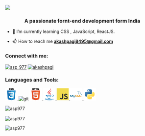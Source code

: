 ![](https://github.com/asp977/GITHUB/blob/main/NewGitHubPhoto.png)
<h3 align="center">A passionate fornt-end development form India </h3>

<!--<p align="left"> <img src="https://komarev.com/ghpvc/?username=asp977&label=Profile%20views&color=0e75b6&style=flat" alt="asp977" /> </p>

<p align="left"> <a href="https://github.com/ryo-ma/github-profile-trophy"><img src="https://github-profile-trophy.vercel.app/?username=asp977" alt="asp977" /></a></p>-->

- 🌱 I’m currently learning CSS , JavaScript, ReactJS. 

- 📫 How to reach me **akashpagi8495@gmail.com**

<h3 align="left">Connect with me:</h3> 
<p align="left"> <a href="https://twitter.com/asp_977" target="blank"><img align="center" src="https://raw.githubusercontent.com/rahuldkjain/github-profile-readme-generator/master/src/images/icons/Social/twitter.svg" alt="asp_977" height="30" width="40" /></a>
<a href="https://linkedin.com/in/akashpagi" target="blank"><img align="center" src="https://raw.githubusercontent.com/rahuldkjain/github-profile-readme-generator/master/src/images/icons/Social/linked-in-alt.svg" alt="akashpagi" height="30" width="40" /></a>
</p>

<h3 align="left">Languages and Tools:</h3>
<p align="left"> <a href="https://www.w3schools.com/css/" target="_blank" rel="noreferrer"> 
<img src="https://raw.githubusercontent.com/devicons/devicon/master/icons/css3/css3-original-wordmark.svg" alt="css3" width="40" height="40"/> </a> <img src="https://www.vectorlogo.zone/logos/git-scm/git-scm-icon.svg" alt="git" width="40" height="40"/> </a> <a href="https://www.w3.org/html/" target="_blank" rel="noreferrer"> <img src="https://raw.githubusercontent.com/devicons/devicon/master/icons/html5/html5-original-wordmark.svg" alt="html5" width="40" height="40"/> </a> <a href="https://www.java.com" target="_blank" rel="noreferrer"> <img src="https://raw.githubusercontent.com/devicons/devicon/master/icons/java/java-original.svg" alt="java" width="40" height="40"/> </a> <a href="https://developer.mozilla.org/en-US/docs/Web/JavaScript" target="_blank" rel="noreferrer"> <img src="https://raw.githubusercontent.com/devicons/devicon/master/icons/javascript/javascript-original.svg" alt="javascript" width="40" height="40"/> </a> <a href="https://www.mongodb.com/" target="_blank" rel="noreferrer"> <img src="https://raw.githubusercontent.com/devicons/devicon/master/icons/mysql/mysql-original-wordmark.svg" alt="mysql" width="40" height="40"/> </a> <a href="https://nodejs.org" target="_blank" rel="noreferrer"> <a href="https://opencv.org/" target="_blank" rel="noreferrer"> </a> <a href="https://www.python.org" target="_blank" rel="noreferrer"> <img src="https://raw.githubusercontent.com/devicons/devicon/master/icons/python/python-original.svg" alt="python" width="40" height="40"/> </a> </p>


<p><img align="center" src="https://github-readme-stats.vercel.app/api?username=asp977&show_icons=true&locale=en" alt="asp977" /> <p><img align="center" src="https://github-readme-streak-stats.herokuapp.com/?user=asp977&" alt="asp977" /></p></p>
<p><img align="left" src="https://github-readme-stats.vercel.app/api/top-langs?username=asp977&show_icons=true&locale=en&layout=compact" alt="asp977" /></p>

<!-- <p><img align="center" src="https://github-readme-stats.vercel.app/api?username=asp977&show_icons=true&locale=en" alt="asp977" /></p>
<p><img align="center" src="https://github-readme-streak-stats.herokuapp.com/?user=asp977&" alt="asp977" /></p>
<p><img align="left" src="https://github-readme-stats.vercel.app/api/top-langs?username=asp977&show_icons=true&locale=en&layout=compact" alt="asp977" /></p>   -->
